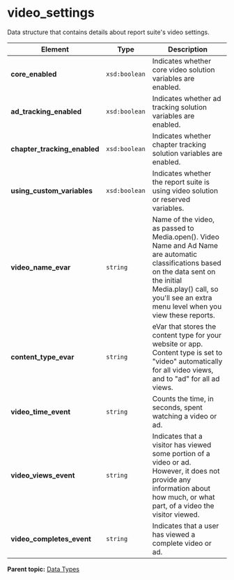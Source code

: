 # video_settings

Data structure that contains details about report suite's video settings.

|Element|Type|Description|
|-------|----|-----------|
|**core_enabled** |`xsd:boolean` |Indicates whether core video solution variables are enabled.|
|**ad_tracking_enabled** |`xsd:boolean` |Indicates whether ad tracking solution variables are enabled.|
|**chapter_tracking_enabled** |`xsd:boolean` |Indicates whether chapter tracking solution variables are enabled.|
|**using_custom_variables** |`xsd:boolean` |Indicates whether the report suite is using video solution or reserved variables.|
|**video_name_evar** |`string` |Name of the video, as passed to Media.open(). Video Name and Ad Name are automatic classifications based on the data sent on the initial Media.play() call, so you'll see an extra menu level when you view these reports.|
|**content_type_evar** |`string` |eVar that stores the content type for your website or app. Content type is set to "video" automatically for all video views, and to "ad" for all ad views.|
|**video_time_event** |`string` |Counts the time, in seconds, spent watching a video or ad.|
|**video_views_event** |`string` |Indicates that a visitor has viewed some portion of a video or ad. However, it does not provide any information about how much, or what part, of a video the visitor viewed.|
|**video_completes_event** |`string` |Indicates that a user has viewed a complete video or ad.|

**Parent topic:** [Data Types](../data_types/c_datatypes.md)

